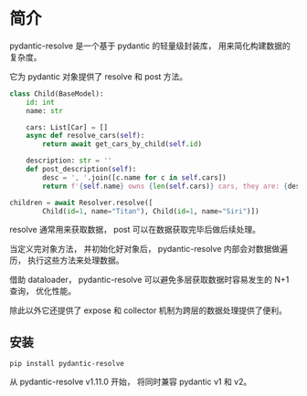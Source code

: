 # 简介

pydantic-resolve 是一个基于 pydantic 的轻量级封装库， 用来简化构建数据的复杂度。

它为 pydantic 对象提供了 resolve 和 post 方法。

```python
class Child(BaseModel):
    id: int
    name: str

    cars: List[Car] = []
    async def resolve_cars(self):
        return await get_cars_by_child(self.id)

    description: str = ''
    def post_description(self):
        desc = ', '.join([c.name for c in self.cars])
        return f'{self.name} owns {len(self.cars)} cars, they are: {desc}'

children = await Resolver.resolve([
        Child(id=1, name="Titan"), Child(id=1, name="Siri")])
```

resolve 通常用来获取数据， post 可以在数据获取完毕后做后续处理。

当定义完对象方法， 并初始化好对象后， pydantic-resolve 内部会对数据做遍历， 执行这些方法来处理数据。

借助 dataloader， pydantic-resolve 可以避免多层获取数据时容易发生的 N+1 查询， 优化性能。

除此以外它还提供了 expose 和 collector 机制为跨层的数据处理提供了便利。

## 安装

```
pip install pydantic-resolve
```

从 pydantic-resolve v1.11.0 开始， 将同时兼容 pydantic v1 和 v2。

